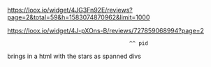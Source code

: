 https://loox.io/widget/4JG3Fn92E/reviews?page=2&total=59&h=1583074870962&limit=1000

https://loox.io/widget/4J-pXOns-B/reviews/727859068994?page=2

                                           ^^ pid

brings in a html with the stars as spanned divs
